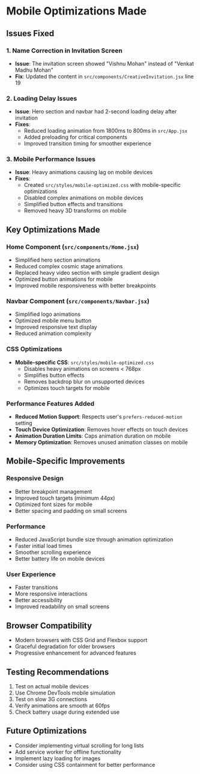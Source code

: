 # Mobile Optimizations Made

## Issues Fixed

### 1. Name Correction in Invitation Screen
- **Issue**: The invitation screen showed "Vishnu Mohan" instead of "Venkat Madhu Mohan"
- **Fix**: Updated the content in `src/components/CreativeInvitation.jsx` line 19

### 2. Loading Delay Issues
- **Issue**: Hero section and navbar had 2-second loading delay after invitation
- **Fixes**:
  - Reduced loading animation from 1800ms to 800ms in `src/App.jsx`
  - Added preloading for critical components
  - Improved transition timing for smoother experience

### 3. Mobile Performance Issues
- **Issue**: Heavy animations causing lag on mobile devices
- **Fixes**:
  - Created `src/styles/mobile-optimized.css` with mobile-specific optimizations
  - Disabled complex animations on mobile devices
  - Simplified button effects and transitions
  - Removed heavy 3D transforms on mobile

## Key Optimizations Made

### Home Component (`src/components/Home.jsx`)
- Simplified hero section animations
- Reduced complex cosmic stage animations
- Replaced heavy video section with simple gradient design
- Optimized button animations for mobile
- Improved mobile responsiveness with better breakpoints

### Navbar Component (`src/components/Navbar.jsx`)
- Simplified logo animations
- Optimized mobile menu button
- Improved responsive text display
- Reduced animation complexity

### CSS Optimizations
- **Mobile-specific CSS**: `src/styles/mobile-optimized.css`
  - Disables heavy animations on screens < 768px
  - Simplifies button effects
  - Removes backdrop blur on unsupported devices
  - Optimizes touch targets for mobile

### Performance Features Added
- **Reduced Motion Support**: Respects user's `prefers-reduced-motion` setting
- **Touch Device Optimization**: Removes hover effects on touch devices
- **Animation Duration Limits**: Caps animation duration on mobile
- **Memory Optimization**: Removes unused animation classes on mobile

## Mobile-Specific Improvements

### Responsive Design
- Better breakpoint management
- Improved touch targets (minimum 44px)
- Optimized font sizes for mobile
- Better spacing and padding on small screens

### Performance
- Reduced JavaScript bundle size through animation optimization
- Faster initial load times
- Smoother scrolling experience
- Better battery life on mobile devices

### User Experience
- Faster transitions
- More responsive interactions
- Better accessibility
- Improved readability on small screens

## Browser Compatibility
- Modern browsers with CSS Grid and Flexbox support
- Graceful degradation for older browsers
- Progressive enhancement for advanced features

## Testing Recommendations
1. Test on actual mobile devices
2. Use Chrome DevTools mobile simulation
3. Test on slow 3G connections
4. Verify animations are smooth at 60fps
5. Check battery usage during extended use

## Future Optimizations
- Consider implementing virtual scrolling for long lists
- Add service worker for offline functionality
- Implement lazy loading for images
- Consider using CSS containment for better performance